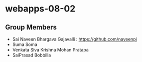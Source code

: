 # webapps-08-02

## Group Members
- Sai Naveen Bhargava Gajavalli : https://github.com/naveenpi
- Suma Soma
- Venkata Siva Krishna Mohan Pratapa
- SaiPrasad Bobbilla

